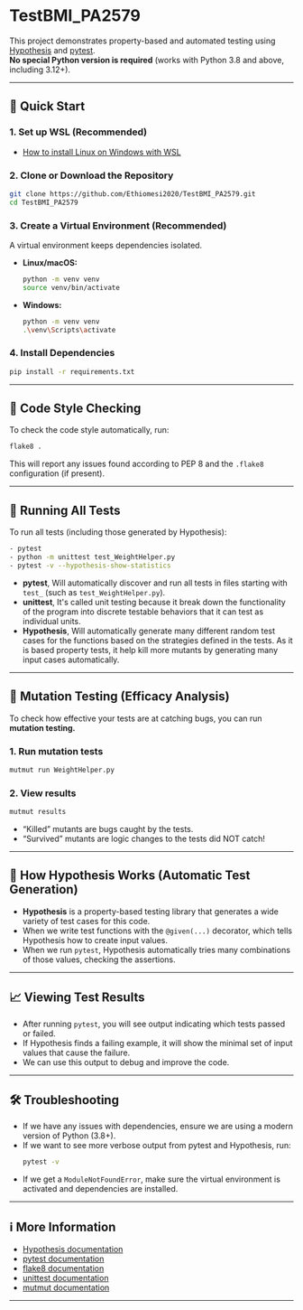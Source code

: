 # TestBMI_PA2579

This project demonstrates property-based and automated testing using [Hypothesis](https://hypothesis.readthedocs.io/) and [pytest](https://docs.pytest.org/).  
**No special Python version is required** (works with Python 3.8 and above, including 3.12+).

---

## 🚀 Quick Start

### 1. Set up WSL (Recommended)

- [How to install Linux on Windows with WSL](https://learn.microsoft.com/en-us/windows/wsl/install)

### 2. Clone or Download the Repository

```sh
git clone https://github.com/Ethiomesi2020/TestBMI_PA2579.git
cd TestBMI_PA2579
```

### 3. Create a Virtual Environment (Recommended)

A virtual environment keeps dependencies isolated.

- **Linux/macOS:**
  ```sh
  python -m venv venv
  source venv/bin/activate
  ```
- **Windows:**
  ```sh
  python -m venv venv
  .\venv\Scripts\activate
  ```

### 4. Install Dependencies

```sh
pip install -r requirements.txt
```

---

## 🧪 Code Style Checking

To check the code style automatically, run:

```sh
flake8 .
```
This will report any issues found according to PEP 8 and the `.flake8` configuration (if present).

---

## 🧪 Running All Tests

To run all tests (including those generated by Hypothesis):

```sh
- pytest
- python -m unittest test_WeightHelper.py
- pytest -v --hypothesis-show-statistics
```
- **pytest**, Will automatically discover and run all tests in files starting with `test_` (such as `test_WeightHelper.py`).
- **unittest**, It's called unit testing because it break down the functionality of the program into discrete testable behaviors that it can test as individual units.
- **Hypothesis**, Will automatically generate many different random test cases for the functions based on the strategies defined in the tests.
                 As it is based property tests, it help kill more mutants by generating many input cases automatically.

---

## 🧪 Mutation Testing (Efficacy Analysis)

To check how effective your tests are at catching bugs, you can run **mutation testing.**

### 1. Run mutation tests

```sh
mutmut run WeightHelper.py
```

### 2. View results

```sh
mutmut results
```
- “Killed” mutants are bugs caught by the tests.
- “Survived” mutants are logic changes to the tests did NOT catch!

---

## 🤖 How Hypothesis Works (Automatic Test Generation)

- **Hypothesis** is a property-based testing library that generates a wide variety of test cases for this code.
- When we write test functions with the `@given(...)` decorator, which tells Hypothesis how to create input values.
- When we run `pytest`, Hypothesis automatically tries many combinations of those values, checking the assertions.

---

## 📈 Viewing Test Results

- After running `pytest`, you will see output indicating which tests passed or failed.
- If Hypothesis finds a failing example, it will show the minimal set of input values that cause the failure.
- We can use this output to debug and improve the code.

---

## 🛠️ Troubleshooting

- If we have any issues with dependencies, ensure we are using a modern version of Python (3.8+).
- If we want to see more verbose output from pytest and Hypothesis, run:
  ```sh
  pytest -v
  ```
- If we get a `ModuleNotFoundError`, make sure the virtual environment is activated and dependencies are installed.
  
---

## ℹ️ More Information

- [Hypothesis documentation](https://hypothesis.readthedocs.io/)
- [pytest documentation](https://docs.pytest.org/)
- [flake8 documentation](https://flake8.pycqa.org/)
- [unittest documentation](https://docs.python.org/3/library/unittest.html)
- [mutmut documentation](https://pypi.org/project/mutmut/)
---
